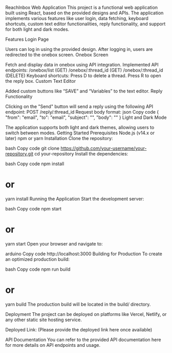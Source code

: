 ReachInbox Web Application
This project is a functional web application built using React, based on the provided designs and APIs. The application implements various features like user login, data fetching, keyboard shortcuts, custom text editor functionalities, reply functionality, and support for both light and dark modes.

Features
Login Page

Users can log in using the provided design.
After logging in, users are redirected to the onebox screen.
Onebox Screen

Fetch and display data in onebox using API integration.
Implemented API endpoints:
/onebox/list (GET)
/onebox/:thread_id (GET)
/onebox/:thread_id (DELETE)
Keyboard shortcuts:
Press D to delete a thread.
Press R to open the reply box.
Custom Text Editor

Added custom buttons like “SAVE” and “Variables” to the text editor.
Reply Functionality

Clicking on the "Send" button will send a reply using the following API endpoint:
POST /reply/:thread_id
Request body format:
json
Copy code
{
  "from": "email",
  "to": "email",
  "subject": "",
  "body": "<html></html>"
}
Light and Dark Mode

The application supports both light and dark themes, allowing users to switch between modes.
Getting Started
Prerequisites
Node.js (v14.x or later)
npm or yarn
Installation
Clone the repository:

bash
Copy code
git clone https://github.com/your-username/your-repository.git
cd your-repository
Install the dependencies:

bash
Copy code
npm install
# or
yarn install
Running the Application
Start the development server:

bash
Copy code
npm start
# or
yarn start
Open your browser and navigate to:

arduino
Copy code
http://localhost:3000
Building for Production
To create an optimized production build:

bash
Copy code
npm run build
# or
yarn build
The production build will be located in the build/ directory.

Deployment
The project can be deployed on platforms like Vercel, Netlify, or any other static site hosting service.

Deployed Link: (Please provide the deployed link here once available)

API Documentation
You can refer to the provided API documentation here for more details on API endpoints and usage.
